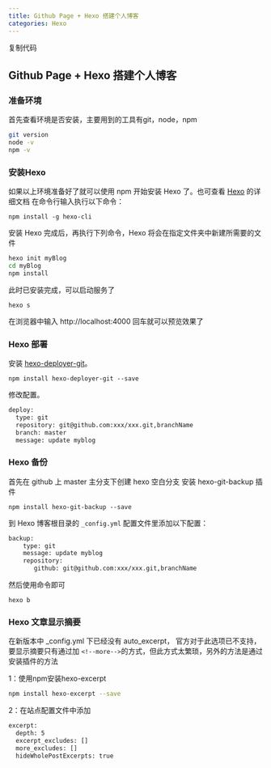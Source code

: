 ```yaml
---
title: Github Page + Hexo 搭建个人博客
categories: Hexo
---
```

复制代码

## Github Page + Hexo 搭建个人博客

### 准备环境

首先查看环境是否安装，主要用到的工具有git，node，npm

```bash
git version
node -v
npm -v
```

### 安装Hexo

如果以上环境准备好了就可以使用 npm 开始安装 Hexo 了。也可查看 [Hexo](https://link.segmentfault.com/?url=https%3A%2F%2Fhexo.io%2Fzh-cn%2F) 的详细文档
在命令行输入执行以下命令：

`npm install -g hexo-cli`

安装 Hexo 完成后，再执行下列命令，Hexo 将会在指定文件夹中新建所需要的文件

```bash
hexo init myBlog
cd myBlog
npm install
```

此时已安装完成，可以启动服务了

`hexo s`

在浏览器中输入 http://localhost:4000 回车就可以预览效果了

### Hexo 部署

安装 [hexo-deployer-git](https://github.com/hexojs/hexo-deployer-git)。

`npm install hexo-deployer-git --save`

修改配置。

```bash
deploy:
  type: git
  repository: git@github.com:xxx/xxx.git,branchName
  branch: master
  message: update myblog
```

### Hexo 备份

首先在 github 上 master 主分支下创建 hexo 空白分支
安装 hexo-git-backup 插件

`npm install hexo-git-backup --save`

到 Hexo 博客根目录的 `_config.yml` 配置文件里添加以下配置：

```bash
backup:
    type: git
    message: update myblog
    repository:
       github: git@github.com:xxx/xxx.git,branchName
```

然后使用命令即可

`hexo b`

### Hexo 文章显示摘要

在新版本中 _config.yml 下已经没有 auto_excerpt， 官方对于此选项已不支持，要显示摘要只有通过加 `<!--more-->`的方式，但此方式太繁琐，另外的方法是通过安装插件的方法

1：使用npm安装hexo-excerpt

```bash
npm install hexo-excerpt --save
```

2：在站点配置文件中添加

```bash
excerpt:
  depth: 5  
  excerpt_excludes: []
  more_excludes: []
  hideWholePostExcerpts: true

